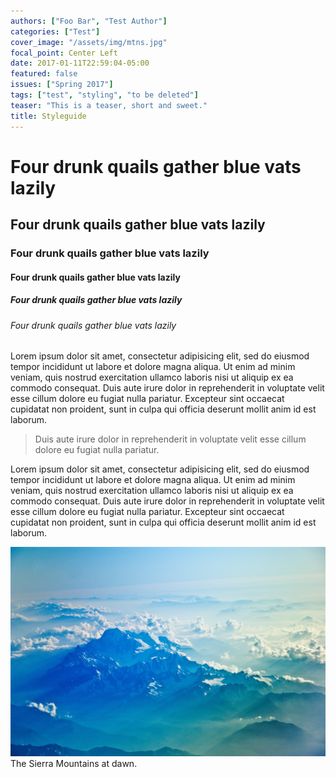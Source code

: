 ```yaml
---
authors: ["Foo Bar", "Test Author"]
categories: ["Test"]
cover_image: "/assets/img/mtns.jpg"
focal_point: Center Left
date: 2017-01-11T22:59:04-05:00
featured: false
issues: ["Spring 2017"]
tags: ["test", "styling", "to be deleted"]
teaser: "This is a teaser, short and sweet."
title: Styleguide
---
```

# Four drunk quails gather blue vats lazily
## Four drunk quails gather blue vats lazily
### Four drunk quails gather blue vats lazily
#### Four drunk quails gather blue vats lazily
##### Four drunk quails gather blue vats lazily
###### Four drunk quails gather blue vats lazily

Lorem ipsum dolor sit amet, consectetur adipisicing elit, sed do eiusmod tempor incididunt ut labore et dolore magna aliqua. Ut enim ad minim veniam, quis nostrud exercitation ullamco laboris nisi ut aliquip ex ea commodo consequat. Duis aute irure dolor in reprehenderit in voluptate velit esse cillum dolore eu fugiat nulla pariatur. Excepteur sint occaecat cupidatat non proident, sunt in culpa qui officia deserunt mollit anim id est laborum.

> Duis aute irure dolor in reprehenderit in voluptate velit esse cillum dolore eu fugiat nulla pariatur.

Lorem ipsum dolor sit amet, consectetur adipisicing elit, sed do eiusmod tempor incididunt ut labore et dolore magna aliqua. Ut enim ad minim veniam, quis nostrud exercitation ullamco laboris nisi ut aliquip ex ea commodo consequat. Duis aute irure dolor in reprehenderit in voluptate velit esse cillum dolore eu fugiat nulla pariatur. Excepteur sint occaecat cupidatat non proident, sunt in culpa qui officia deserunt mollit anim id est laborum.

![A picture of mountains](/assets/img/mtns.jpg) The Sierra Mountains at dawn.
